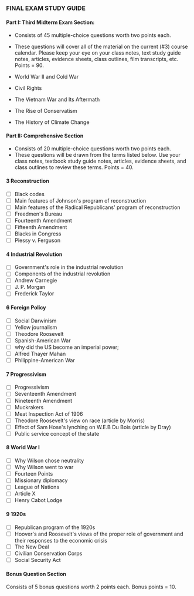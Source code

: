 ### FINAL EXAM STUDY GUIDE

#### Part I: Third Midterm Exam Section:
+ Consists of 45 multiple-choice questions worth two points each.
+ These questions will cover all of the material on the current (#3) course calendar. Please keep your eye on your class notes, text study guide notes, articles, evidence sheets, class outlines, film transcripts, etc. Points = 90.


+ World War II and Cold War
+ Civil Rights
+ The Vietnam War and Its Aftermath
+ The Rise of Conservatism
+ The History of Climate Change

#### Part II: Comprehensive Section
+ Consists of 20 multiple-choice questions worth two points each.
+ These questions will be drawn from the terms listed below. Use your class notes, textbook study guide notes, articles, evidence sheets, and class outlines to review these terms. Points = 40.

#### 3 Reconstruction
+ [ ] Black codes
+ [ ] Main features of Johnson's program of reconstruction
+ [ ] Main features of the Radical Republicans' program of reconstruction
+ [ ] Freedmen's Bureau
+ [ ] Fourteenth Amendment
+ [ ] Fifteenth Amendment
+ [ ] Blacks in Congress
+ [ ] Plessy v. Ferguson

#### 4 Industrial Revolution
+ [ ] Government's role in the industrial revolution
+ [ ] Components of the industrial revolution
+ [ ] Andrew Carnegie
+ [ ] J. P. Morgan
+ [ ] Frederick Taylor

#### 6 Foreign Policy
+ [ ] Social Darwinism
+ [ ] Yellow journalism
+ [ ] Theodore Roosevelt
+ [ ] Spanish-American War
+ [ ] why did the US become an imperial power;
+ [ ] Alfred Thayer Mahan
+ [ ] Philippine-American War

#### 7 Progressivism
+ [ ] Progressivism
+ [ ] Seventeenth Amendment
+ [ ] Nineteenth Amendment
+ [ ] Muckrakers
+ [ ] Meat Inspection Act of 1906
+ [ ] Theodore Roosevelt's view on race (article by Morris)
+ [ ] Effect of Sam Hose's lynching on W.E.B Du Bois (article by Dray)
+ [ ] Public service concept of the state

#### 8 World War I
+ [ ] Why Wilson chose neutrality
+ [ ] Why Wilson went to war
+ [ ] Fourteen Points
+ [ ] Missionary diplomacy
+ [ ] League of Nations
+ [ ] Article X
+ [ ] Henry Cabot Lodge

#### 9 1920s
+ [ ] Republican program of the 1920s
+ [ ] Hoover's and Roosevelt's views of the proper role of government and their responses to the economic crisis
+ [ ] The New Deal
+ [ ] Civilian Conservation Corps
+ [ ] Social Security Act

#### Bonus Question Section
Consists of 5 bonus questions worth 2 points each. Bonus points = 10.
